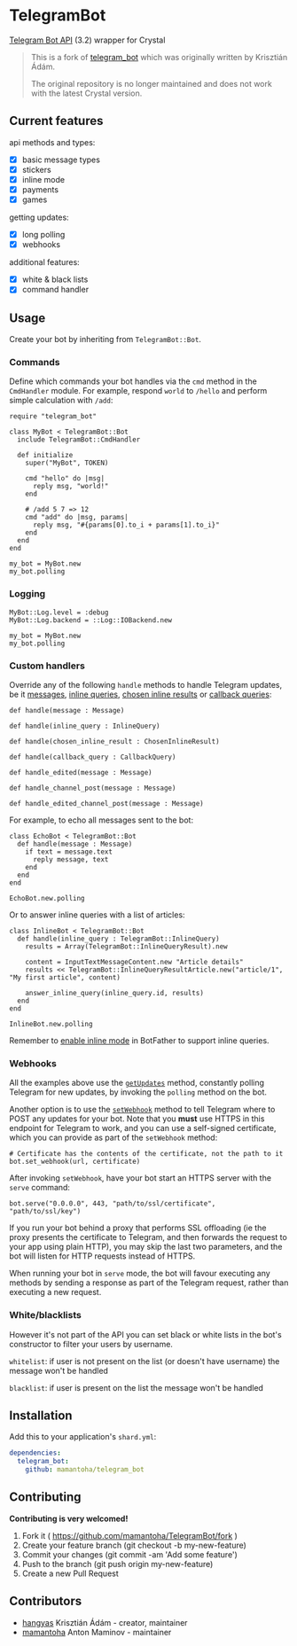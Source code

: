 # TelegramBot

[Telegram Bot API](https://core.telegram.org/bots/api) (3.2) wrapper for Crystal

> This is a fork of [telegram_bot](https://github.com/hangyas/telegram_bot) which was originally written by Krisztián Ádám.
>
> The original repository is no longer maintained and does not work with the latest Crystal version.

## Current features

api methods and types:

- [x] basic message types
- [x] stickers
- [x] inline mode
- [x] payments
- [x] games

getting updates:

- [x] long polling
- [x] webhooks

additional features:

- [x] white & black lists
- [x] command handler

## Usage

Create your bot by inheriting from `TelegramBot::Bot`.

### Commands

Define which commands your bot handles via the `cmd` method in the `CmdHandler` module. For example, respond `world` to `/hello` and perform simple calculation with `/add`:

```crystal
require "telegram_bot"

class MyBot < TelegramBot::Bot
  include TelegramBot::CmdHandler

  def initialize
    super("MyBot", TOKEN)

    cmd "hello" do |msg|
      reply msg, "world!"
    end

    # /add 5 7 => 12
    cmd "add" do |msg, params|
      reply msg, "#{params[0].to_i + params[1].to_i}"
    end
  end
end

my_bot = MyBot.new
my_bot.polling
```

### Logging

```crystal
MyBot::Log.level = :debug
MyBot::Log.backend = ::Log::IOBackend.new

my_bot = MyBot.new
my_bot.polling
```

### Custom handlers

Override any of the following `handle` methods to handle Telegram updates, be it [messages](https://core.telegram.org/bots/api#message), [inline queries](https://core.telegram.org/bots/api#inlinequery), [chosen inline results](https://core.telegram.org/bots/api#choseninlineresult) or [callback queries](https://core.telegram.org/bots/api#callbackquery):

```crystal
def handle(message : Message)

def handle(inline_query : InlineQuery)

def handle(chosen_inline_result : ChosenInlineResult)

def handle(callback_query : CallbackQuery)

def handle_edited(message : Message)

def handle_channel_post(message : Message)

def handle_edited_channel_post(message : Message)
```

For example, to echo all messages sent to the bot:

```crystal
class EchoBot < TelegramBot::Bot
  def handle(message : Message)
    if text = message.text
      reply message, text
    end
  end
end

EchoBot.new.polling
```

Or to answer inline queries with a list of articles:

```crystal
class InlineBot < TelegramBot::Bot
  def handle(inline_query : TelegramBot::InlineQuery)
    results = Array(TelegramBot::InlineQueryResult).new

    content = InputTextMessageContent.new "Article details"
    results << TelegramBot::InlineQueryResultArticle.new("article/1", "My first article", content)

    answer_inline_query(inline_query.id, results)
  end
end

InlineBot.new.polling
```

Remember to [enable inline mode](https://core.telegram.org/bots/api#inline-mode) in BotFather to support inline queries.

### Webhooks

All the examples above use the [`getUpdates`](https://core.telegram.org/bots/api#getupdates) method, constantly polling Telegram for new updates, by invoking the `polling` method on the bot.

Another option is to use the [`setWebhook`](https://core.telegram.org/bots/api#setwebhook) method to tell Telegram where to POST any updates for your bot. Note that you __must__ use HTTPS in this endpoint for Telegram to work, and you can use a self-signed certificate, which you can provide as part of the `setWebhook` method:

```crystal
# Certificate has the contents of the certificate, not the path to it
bot.set_webhook(url, certificate)
```

After invoking `setWebhook`, have your bot start an HTTPS server with the `serve` command:

```crystal
bot.serve("0.0.0.0", 443, "path/to/ssl/certificate", "path/to/ssl/key")
```

If you run your bot behind a proxy that performs SSL offloading (ie the proxy presents the certificate to Telegram, and then forwards the request to your app using plain HTTP), you may skip the last two parameters, and the bot will listen for HTTP requests instead of HTTPS.

When running your bot in `serve` mode, the bot will favour executing any methods by sending a response as part of the Telegram request, rather than executing a new request.

### White/blacklists

However it's not part of the API you can set black or white lists in the bot's constructor to filter your users by username.

`whitelist`: if user is not present on the list (or doesn't have username) the message won't be handled

`blacklist`: if user is present on the list the message won't be handled

## Installation

Add this to your application's `shard.yml`:

```yaml
dependencies:
  telegram_bot:
    github: mamantoha/telegram_bot
```

## Contributing

__Contributing is very welcomed!__

1. Fork it ( https://github.com/mamantoha/TelegramBot/fork )
2. Create your feature branch (git checkout -b my-new-feature)
3. Commit your changes (git commit -am 'Add some feature')
4. Push to the branch (git push origin my-new-feature)
5. Create a new Pull Request

## Contributors

- [hangyas](https://github.com/hangyas) Krisztián Ádám - creator, maintainer
- [mamantoha](https://github.com/mamantoha) Anton Maminov - maintainer
